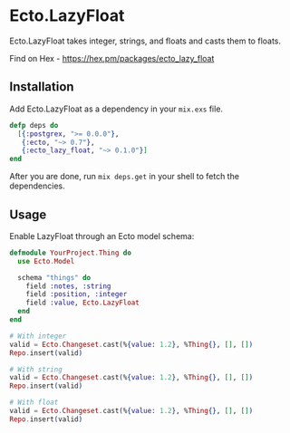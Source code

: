 # Ecto.LazyFloat
Ecto.LazyFloat takes integer, strings, and floats and casts them to floats.

Find on Hex - https://hex.pm/packages/ecto_lazy_float

## Installation
Add Ecto.LazyFloat as a dependency in your `mix.exs` file.

```elixir
defp deps do
  [{:postgrex, ">= 0.0.0"},
   {:ecto, "~> 0.7"},
   {:ecto_lazy_float, "~> 0.1.0"}]
end
```

After you are done, run `mix deps.get` in your shell to fetch the dependencies.

## Usage

Enable LazyFloat through an Ecto model schema:

```elixir
defmodule YourProject.Thing do
  use Ecto.Model

  schema "things" do
    field :notes, :string
    field :position, :integer
    field :value, Ecto.LazyFloat
  end
end
```

```elixir
# With integer
valid = Ecto.Changeset.cast(%{value: 1.2}, %Thing{}, [], [])
Repo.insert(valid)

# With string
valid = Ecto.Changeset.cast(%{value: 1.2}, %Thing{}, [], [])
Repo.insert(valid)

# With float
valid = Ecto.Changeset.cast(%{value: 1.2}, %Thing{}, [], [])
Repo.insert(valid)
```
